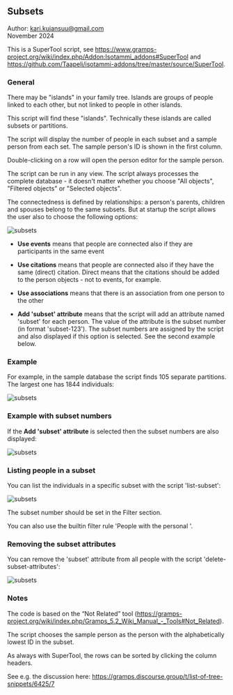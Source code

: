 Subsets
-------
Author: kari.kujansuu@gmail.com<br>
November 2024<br>

This is a SuperTool script, see https://www.gramps-project.org/wiki/index.php/Addon:Isotammi_addons#SuperTool and https://github.com/Taapeli/isotammi-addons/tree/master/source/SuperTool.

### General

There may be "islands" in your family tree. Islands are groups of people linked to each other, but not linked to people in other islands.

This script will find these "islands". Technically these islands are called subsets or partitions.

The script will display the number of people in each subset and a sample person from each set. The sample person's ID is shown in the first column.

Double-clicking on a row will open the person editor for the sample person. 


The script can be run in any view. The script always processes the complete database - it doesn't matter whether you choose "All objects", "Filtered objects" or "Selected objects".

The connectedness is defined by relationships: a person's parents, children and spouses belong to the same subsets. But at startup the script allows the user also to choose the following options:

![subsets](images/subsets-options.png)

* **Use events** means that people are connected also if they are participants in the same event

* **Use citations** means that people are connected also if they have the same (direct) citation. Direct means that the citations should be added to the person objects - not to events, for example. 	

* **Use associations** means that there is an association from one person to the other

* **Add 'subset' attribute** means that the script will add an attribute named 'subset' for each person. The value of the attribute is the subset number (in format 'subset-123'). The subset numbers are assigned by the script and also displayed if this option is selected. See the second example below.

### Example

For example, in the sample database the script finds 105 separate partitions. The largest one has 1844 individuals:

![subsets](images/subsets-1.png)

### Example with subset numbers

If the **Add 'subset' attribute** is selected then the subset numbers are also displayed:

![subsets](images/subsets-2.png)


### Listing people in a subset

You can list the individuals in a specific subset with the script 'list-subset':

![subsets](images/list-subset.png)

The subset number should be set in the Filter section.

You can also use the builtin filter rule 'People with the personal <attribute>'.

### Removing the subset attributes

You can remove the 'subset' attribute from all people with the script 'delete-subset-attributes':

![subsets](images/delete-subset-attributes.png)


### Notes

The code is based on the “Not Related” tool (https://gramps-project.org/wiki/index.php/Gramps_5.2_Wiki_Manual_-_Tools#Not_Related).

The script chooses the sample person as the person with the alphabetically lowest ID in the subset.

As always with SuperTool, the rows can be sorted by clicking the column headers.


See e.g. the discussion here: https://gramps.discourse.group/t/list-of-tree-snippets/6425/7


